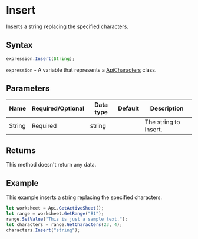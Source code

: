 # Insert

Inserts a string replacing the specified characters.

## Syntax

```javascript
expression.Insert(String);
```

`expression` - A variable that represents a [ApiCharacters](../ApiCharacters.md) class.

## Parameters

| **Name** | **Required/Optional** | **Data type** | **Default** | **Description** |
| ------------- | ------------- | ------------- | ------------- | ------------- |
| String | Required | string |  | The string to insert. |

## Returns

This method doesn't return any data.

## Example

This example inserts a string replacing the specified characters.

```javascript editor-
let worksheet = Api.GetActiveSheet();
let range = worksheet.GetRange("B1");
range.SetValue("This is just a sample text.");
let characters = range.GetCharacters(23, 4);
characters.Insert("string");
```
